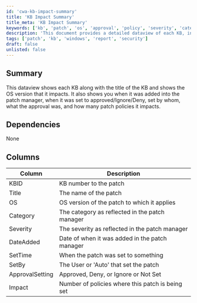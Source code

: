 ```yaml
---
id: 'cwa-kb-impact-summary'
title: 'KB Impact Summary'
title_meta: 'KB Impact Summary'
keywords: ['kb', 'patch', 'os', 'approval', 'policy', 'severity', 'category']
description: 'This document provides a detailed dataview of each KB, including its title, the operating system versions it impacts, and various statuses such as when it was added to the patch manager, approval settings, and the number of patch policies affected.'
tags: ['patch', 'kb', 'windows', 'report', 'security']
draft: false
unlisted: false
---
```

## Summary

This dataview shows each KB along with the title of the KB and shows the OS version that it impacts. It also shows you when it was added into the patch manager, when it was set to approved/Ignore/Deny, set by whom, what the approval was, and how many patch policies it impacts.

## Dependencies

None

## Columns

| Column          | Description                                               |
|-----------------|-----------------------------------------------------------|
| KBID            | KB number to the patch                                    |
| Title           | The name of the patch                                     |
| OS              | OS version of the patch to which it applies              |
| Category        | The category as reflected in the patch manager            |
| Severity        | The severity as reflected in the patch manager            |
| DateAdded       | Date of when it was added in the patch manager            |
| SetTime         | When the patch was set to something                       |
| SetBy           | The User or 'Auto' that set the patch                    |
| ApprovalSetting | Approved, Deny, or Ignore or Not Set                      |
| Impact          | Number of policies where this patch is being set         |



